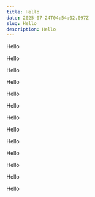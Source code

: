 ```yaml
---
title: Hello
date: 2025-07-24T04:54:02.097Z
slug: Hello
description: Hello
---
```

Hello

Hello

Hello

Hello

Hello

Hello

Hello

Hello

Hello

Hello

Hello

Hello

Hello